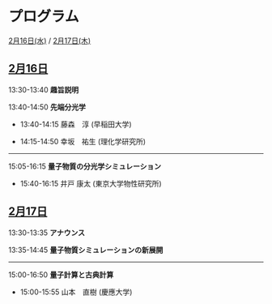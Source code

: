# プログラム

[2月16日(水)](#0216) / [2月17日(木)](#0217)

<h2 id="0216" class="date"><a href="abstracts#0216">2月16日</a></h2>

13:30-13:40 **趣旨説明**
 
<!-- <div class="chair">Chair:  </div> -->

13:40-14:50 **先端分光学**

- 13:40-14:15 藤森　淳 (早稲田大学)

- 14:15-14:50 幸坂　祐生 (理化学研究所)

-----

15:05-16:15 **量子物質の分光学シミュレーション**

- 15:40-16:15 井戸 康太 (東京大学物性研究所)

<!-- [tmp](abstracts#yamaji)-->


<!-- <div class="chair">Chair:  </div> -->


<h2 id="0217" class="date"><a href="abstracts#0217">2月17日</a></h2>

13:30-13:35 **アナウンス**

13:35-14:45 **量子物質シミュレーションの新展開**

<!-- - 13:35-14:10 野村 悠祐 (理化学研究所) -->

<!-- - 14:10-14:45 藤堂眞治 (東京大学) -->

-----

15:00-16:50 **量子計算と古典計算**

- 15:00-15:55 山本　直樹 (慶應大学)

<!-- - 15:55-16:50 水上 渉 (大阪大学) -->
